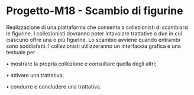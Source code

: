 # Progetto-M18 - Scambio di figurine

Realizzazione di una piattaforma che consenta a collezionisti di
scambiarsi le figurine. I collezionisti
dovranno poter intavolare trattative a due in cui ciascuno offre una o
più figurine. Lo scambio avviene quando entrambi sono soddisfatti. I
collezionisti utilizzeranno un interfaccia grafica e una testuale per

• mostrare la propria collezione e consultare quella degli altri;

• attivare una trattativa;

• condurre e concludere una trattativa.
